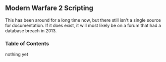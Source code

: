 ## Modern Warfare 2 Scripting

This has been around for a long time now, but there still isn't a single source for documentation. If it does exist, it will most likely be on a forum that had a database breach in 2013.

### Table of Contents

nothing yet


